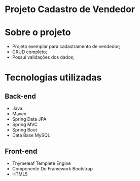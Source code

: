# Projeto Cadastro de Vendedor

# Sobre o projeto

- Projeto exemplar para cadastramento de vendedor;
- CRUD completo;
- Possui validações dos dados;

# Tecnologias utilizadas

## Back-end
- Java
- Maven 
- Spring Data JPA
- Spring MVC
- Spring Boot
- Data Base MySQL

## Front-end
- Thymeleaf Templete Engine
- Componente Do Framework Bootstrap
- HTML5



